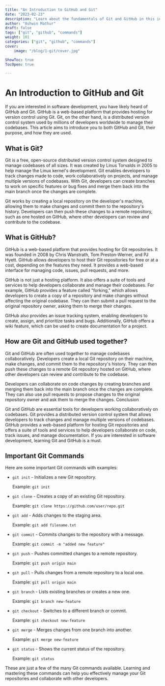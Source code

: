```yaml
---
title: "An Introduction to GitHub and Git"
date: "2023-02-23"
description: "Learn about the fundamentals of Git and GitHub in this introductory article, including what they are, how they work, and how they can benefit your development workflow."
author: "Ashwin Mathur"
draft: false
tags: ["git", "github", "commands"]
weight: 101
categories: ["git", "github", "commands"]
cover: 
    image: "/blog/1-git/cover.jpg"

ShowToc: true
TocOpen: true

---
```


# An Introduction to GitHub and Git

If you are interested in software development, you have likely heard of GitHub and Git. GitHub is a web-based platform that provides hosting for version control using Git. Git, on the other hand, is a distributed version control system used by millions of developers worldwide to manage their codebases. This article aims to introduce you to both GitHub and Git, their purpose, and how they are used.

## What is Git?

Git is a free, open-source distributed version control system designed to manage codebases of all sizes. It was created by Linus Torvalds in 2005 to help manage the Linux kernel's development. Git enables developers to track changes made to code, work collaboratively on projects, and manage multiple versions of codebases. With Git, developers can create branches to work on specific features or bug fixes and merge them back into the main branch once the changes are complete.

Git works by creating a local repository on the developer's machine, allowing them to make changes and commit them to the repository's history. Developers can then push these changes to a remote repository, such as one hosted on GitHub, where other developers can review and contribute to the codebase.

## What is GitHub?

GitHub is a web-based platform that provides hosting for Git repositories. It was founded in 2008 by Chris Wanstrath, Tom Preston-Werner, and PJ Hyett. GitHub allows developers to host their Git repositories for free or at a cost, depending on the features they need. It provides a web-based interface for managing code, issues, pull requests, and more.

GitHub is not just a hosting platform. It also offers a suite of tools and services to help developers collaborate and manage their codebases. For example, GitHub provides a feature called "forking," which allows developers to create a copy of a repository and make changes without affecting the original codebase. They can then submit a pull request to the original repository owner, asking them to merge their changes.

GitHub also provides an issue tracking system, enabling developers to create, assign, and prioritize tasks and bugs. Additionally, GitHub offers a wiki feature, which can be used to create documentation for a project.

## How are Git and GitHub used together?

Git and GitHub are often used together to manage codebases collaboratively. Developers create a local Git repository on their machine, make changes, and commit them to the repository's history. They can then push these changes to a remote Git repository hosted on GitHub, where other developers can review and contribute to the codebase.

Developers can collaborate on code changes by creating branches and merging them back into the main branch once the changes are complete. They can also use pull requests to propose changes to the original repository owner and ask them to merge the changes.
Conclusion

Git and GitHub are essential tools for developers working collaboratively on codebases. Git provides a distributed version control system that allows developers to track changes and manage multiple versions of codebases. GitHub provides a web-based platform for hosting Git repositories and offers a suite of tools and services to help developers collaborate on code, track issues, and manage documentation. If you are interested in software development, learning Git and GitHub is a must.

## Important Git Commands

Here are some important Git commands with examples:

- `git init` - Initializes a new Git repository.
    
    Example: `git init`

- `git clone` - Creates a copy of an existing Git repository.
    
    Example: `git clone https://github.com/user/repo.git`

- `git add` - Adds changes to the staging area.
    
    Example: `git add filename.txt`

- `git commit` - Commits changes to the repository with a message.
    
    Example: `git commit -m "added new feature"`

- `git push` - Pushes committed changes to a remote repository.
    
    Example: `git push origin main`

- `git pull` - Pulls changes from a remote repository to a local one.
    
    Example: `git pull origin main`

- `git branch` - Lists existing branches or creates a new one.
    
    Example: `git branch new-feature`

- `git checkout` - Switches to a different branch or commit.
    
    Example: `git checkout new-feature`

- `git merge` - Merges changes from one branch into another.
    
    Example: `git merge new-feature`

- `git status` - Shows the current status of the repository.
    
    Example: `git status`

These are just a few of the many Git commands available. Learning and mastering these commands can help you effectively manage your Git repositories and collaborate with other developers.


